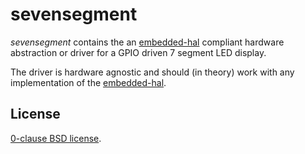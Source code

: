 sevensegment
============

_sevensegment_ contains the an [embedded-hal][] compliant hardware abstraction
or driver for a GPIO driven 7 segment LED display. 

The driver is hardware agnostic and should (in theory) work with any
implementation of the [embedded-hal][].

[embedded-hal]: https://github.com/japaric/embedded-hal.git

License
-------

[0-clause BSD license](LICENSE-0BSD.txt).

